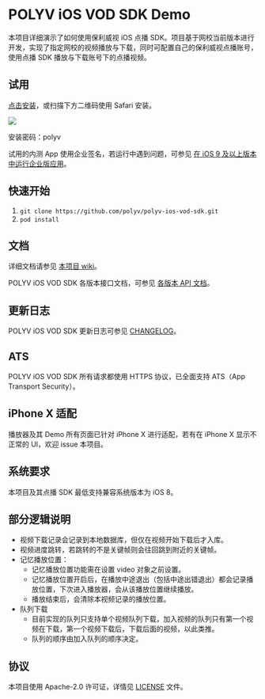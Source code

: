 # POLYV iOS VOD SDK Demo

本项目详细演示了如何使用保利威视 iOS 点播 SDK。项目基于网校当前版本进行开发，实现了指定网校的视频播放与下载，同时可配置自己的保利威视点播账号，使用点播 SDK 播放与下载账号下的点播视频。

## 试用

[点击安装](https://www.pgyer.com/dxHs)，或扫描下方二维码使用 Safari 安装。

![](https://www.pgyer.com/app/qrcode/dxHs)

安装密码：polyv

试用的内测 App 使用企业签名，若运行中遇到问题，可参见 [在 iOS 9 及以上版本中运行企业版应用](https://github.com/polyv/polyv-ios-vod-sdk/wiki/RunEnterpriseApp)。

## 快速开始

1. `git clone https://github.com/polyv/polyv-ios-vod-sdk.git`
2. `pod install`

## 文档

详细文档请参见 [本项目 wiki](https://github.com/polyv/polyv-ios-vod-sdk/wiki)。

POLYV iOS VOD SDK 各版本接口文档，可参见 [各版本 API 文档](https://github.com/polyv/polyv-ios-vod-sdk/wiki/API)。

## 更新日志

POLYV iOS VOD SDK 更新日志可参见 [CHANGELOG](./CHANGELOG.md)。

## ATS

POLYV iOS VOD SDK 所有请求都使用 HTTPS 协议，已全面支持 ATS（App Transport Security）。

## iPhone X 适配

播放器及其 Demo 所有页面已针对 iPhone X 进行适配，若有在 iPhone X 显示不正常的 UI，欢迎 issue 本项目。

## 系统要求

本项目及其点播 SDK 最低支持兼容系统版本为 iOS 8。

## 部分逻辑说明

- 视频下载记录会记录到本地数据库，但仅在视频开始下载后才入库。
- 视频进度跳转，若跳转的不是关键帧则会往回跳到附近的关键帧。
- 记忆播放位置：
	- 记忆播放位置功能需在设置 video 对象之前设置。
	- 记忆播放位置开启后，在播放中途退出（包括中途出错退出）都会记录播放位置，下次进入播放器，会从该播放位置继续播放。
	- 播放结束后，会清除本视频记录的播放位置。
- 队列下载
	+ 目前实现的队列只支持单个视频队列下载，加入视频的队列只有第一个视频在下载，第一个视频下载后，下载后面的视频，以此类推。
	+ 队列的顺序由加入队列的顺序决定。

## 协议

本项目使用 Apache-2.0 许可证，详情见 [LICENSE](./LICENSE) 文件。

